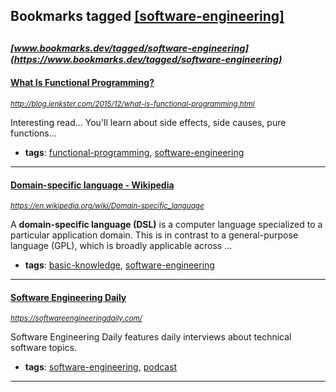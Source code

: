 ## Bookmarks tagged [[software-engineering]](https://www.bookmarks.dev/search?q=[software-engineering])

_<sup><sup>[www.bookmarks.dev/tagged/software-engineering](https://www.bookmarks.dev/tagged/software-engineering)</sup></sup>_
---
#### [What Is Functional Programming?](http://blog.jenkster.com/2015/12/what-is-functional-programming.html)
_<sup>http://blog.jenkster.com/2015/12/what-is-functional-programming.html</sup>_

Interesting read... You'll learn about side effects, side causes, pure functions...
* **tags**: [functional-programming](../tagged/functional-programming.md), [software-engineering](../tagged/software-engineering.md)
---
#### [Domain-specific language - Wikipedia](https://en.wikipedia.org/wiki/Domain-specific_language)
_<sup>https://en.wikipedia.org/wiki/Domain-specific_language</sup>_

A **domain-specific language (DSL)** is a computer language specialized to a particular application domain. This is in contrast to a general-purpose language (GPL), which is broadly applicable across ...
* **tags**: [basic-knowledge](../tagged/basic-knowledge.md), [software-engineering](../tagged/software-engineering.md)
---
#### [Software Engineering Daily](https://softwareengineeringdaily.com/)
_<sup>https://softwareengineeringdaily.com/</sup>_

Software Engineering Daily features daily interviews about technical software topics.
* **tags**: [software-engineering](../tagged/software-engineering.md), [podcast](../tagged/podcast.md)
---

